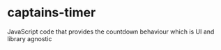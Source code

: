 captains-timer
==============

JavaScript code that provides the countdown behaviour which is UI and library agnostic